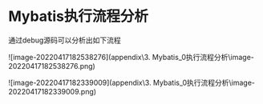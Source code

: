 # Mybatis执行流程分析

通过debug源码可以分析出如下流程

![image-20220417182538276](appendix\3. Mybatis_0执行流程分析\image-20220417182538276.png)

![image-20220417182339009](appendix\3. Mybatis_0执行流程分析\image-20220417182339009.png)